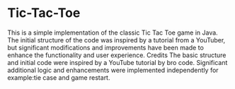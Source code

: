 # Tic-Tac-Toe
This is a simple implementation of the classic Tic Tac Toe game in Java. The initial structure of the code was inspired by a tutorial from a YouTuber, but significant modifications and improvements have been made to enhance the functionality and user experience.
Credits
The basic structure and initial code were inspired by a YouTube tutorial by bro code. Significant additional logic and enhancements were implemented independently for example:tie case and game restart.
